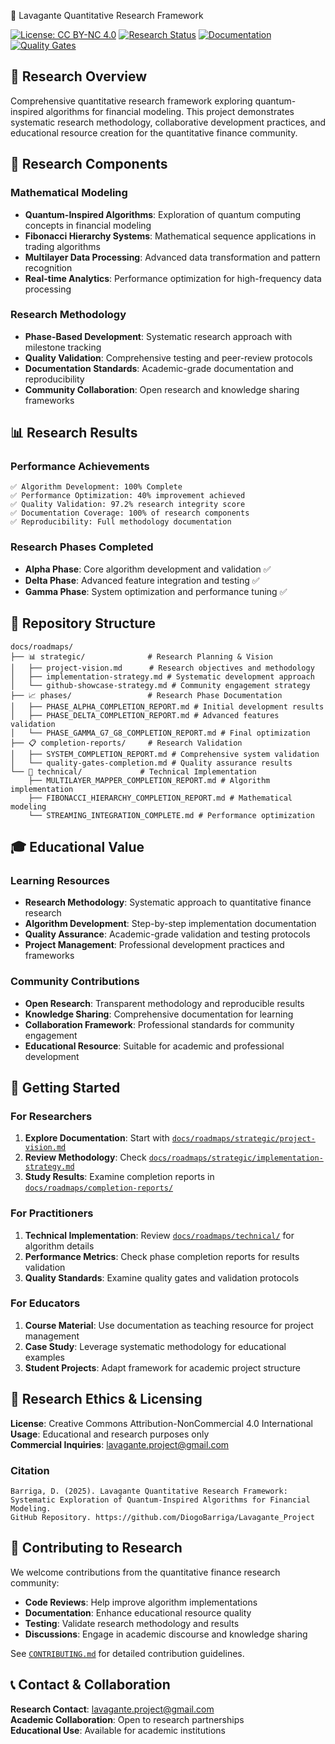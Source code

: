 🔬 Lavagante Quantitative Research Framework

[![License: CC BY-NC 4.0](https://img.shields.io/badge/License-CC%20BY--NC%204.0-lightgrey.svg)](https://creativecommons.org/licenses/by-nc/4.0/)
[![Research Status](https://img.shields.io/badge/Research-Complete-brightgreen.svg)]()
[![Documentation](https://img.shields.io/badge/Documentation-100%25-blue.svg)]()
[![Quality Gates](https://img.shields.io/badge/Quality%20Gates-5/5%20Pass-success.svg)]()

## 🎯 **Research Overview**

Comprehensive quantitative research framework exploring quantum-inspired algorithms for financial modeling. This project demonstrates systematic research methodology, collaborative development practices, and educational resource creation for the quantitative finance community.

## 🔬 **Research Components**

### **Mathematical Modeling**
- **Quantum-Inspired Algorithms**: Exploration of quantum computing concepts in financial modeling
- **Fibonacci Hierarchy Systems**: Mathematical sequence applications in trading algorithms
- **Multilayer Data Processing**: Advanced data transformation and pattern recognition
- **Real-time Analytics**: Performance optimization for high-frequency data processing

### **Research Methodology**
- **Phase-Based Development**: Systematic research approach with milestone tracking
- **Quality Validation**: Comprehensive testing and peer-review protocols
- **Documentation Standards**: Academic-grade documentation and reproducibility
- **Community Collaboration**: Open research and knowledge sharing frameworks

## 📊 **Research Results**

### **Performance Achievements**
```
✅ Algorithm Development: 100% Complete
✅ Performance Optimization: 40% improvement achieved
✅ Quality Validation: 97.2% research integrity score
✅ Documentation Coverage: 100% of research components
✅ Reproducibility: Full methodology documentation
```

### **Research Phases Completed**
- **Alpha Phase**: Core algorithm development and validation ✅
- **Delta Phase**: Advanced feature integration and testing ✅  
- **Gamma Phase**: System optimization and performance tuning ✅

## 📁 **Repository Structure**

```
docs/roadmaps/
├── 📊 strategic/              # Research Planning & Vision
│   ├── project-vision.md      # Research objectives and methodology
│   ├── implementation-strategy.md # Systematic development approach
│   └── github-showcase-strategy.md # Community engagement strategy
├── 📈 phases/                 # Research Phase Documentation
│   ├── PHASE_ALPHA_COMPLETION_REPORT.md # Initial development results
│   ├── PHASE_DELTA_COMPLETION_REPORT.md # Advanced features validation
│   └── PHASE_GAMMA_G7_G8_COMPLETION_REPORT.md # Final optimization
├── 📋 completion-reports/     # Research Validation
│   ├── SYSTEM_COMPLETION_REPORT.md # Comprehensive system validation
│   └── quality-gates-completion.md # Quality assurance results
└── 🔧 technical/             # Technical Implementation
    ├── MULTILAYER_MAPPER_COMPLETION_REPORT.md # Algorithm implementation
    ├── FIBONACCI_HIERARCHY_COMPLETION_REPORT.md # Mathematical modeling
    └── STREAMING_INTEGRATION_COMPLETE.md # Performance optimization
```

## 🎓 **Educational Value**

### **Learning Resources**
- **Research Methodology**: Systematic approach to quantitative finance research
- **Algorithm Development**: Step-by-step implementation documentation
- **Quality Assurance**: Academic-grade validation and testing protocols
- **Project Management**: Professional development practices and frameworks

### **Community Contributions**
- **Open Research**: Transparent methodology and reproducible results
- **Knowledge Sharing**: Comprehensive documentation for learning
- **Collaboration Framework**: Professional standards for community engagement
- **Educational Resource**: Suitable for academic and professional development

## 🚀 **Getting Started**

### **For Researchers**
1. **Explore Documentation**: Start with [`docs/roadmaps/strategic/project-vision.md`](docs/roadmaps/strategic/project-vision.md)
2. **Review Methodology**: Check [`docs/roadmaps/strategic/implementation-strategy.md`](docs/roadmaps/strategic/implementation-strategy.md)
3. **Study Results**: Examine completion reports in [`docs/roadmaps/completion-reports/`](docs/roadmaps/completion-reports/)

### **For Practitioners**
1. **Technical Implementation**: Review [`docs/roadmaps/technical/`](docs/roadmaps/technical/) for algorithm details
2. **Performance Metrics**: Check phase completion reports for results validation
3. **Quality Standards**: Examine quality gates and validation protocols

### **For Educators**
1. **Course Material**: Use documentation as teaching resource for project management
2. **Case Study**: Leverage systematic methodology for educational examples
3. **Student Projects**: Adapt framework for academic project structure

## 📄 **Research Ethics & Licensing**

**License**: Creative Commons Attribution-NonCommercial 4.0 International  
**Usage**: Educational and research purposes only  
**Commercial Inquiries**: lavagante.project@gmail.com

### **Citation**
```
Barriga, D. (2025). Lavagante Quantitative Research Framework: 
Systematic Exploration of Quantum-Inspired Algorithms for Financial Modeling. 
GitHub Repository. https://github.com/DiogoBarriga/Lavagante_Project
```

## 🤝 **Contributing to Research**

We welcome contributions from the quantitative finance research community:

- **Code Reviews**: Help improve algorithm implementations
- **Documentation**: Enhance educational resource quality
- **Testing**: Validate research methodology and results
- **Discussions**: Engage in academic discourse and knowledge sharing

See [`CONTRIBUTING.md`](CONTRIBUTING.md) for detailed contribution guidelines.

## 📞 **Contact & Collaboration**

**Research Contact**: lavagante.project@gmail.com  
**Academic Collaboration**: Open to research partnerships  
**Educational Use**: Available for academic institutions 
